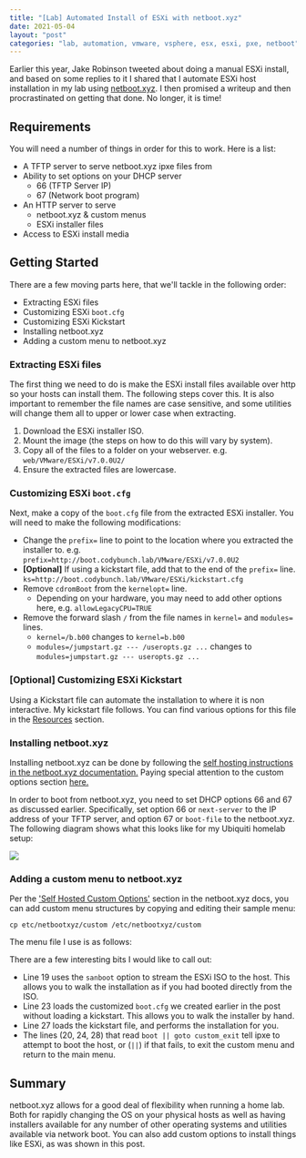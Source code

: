 ```yaml
---
title: "[Lab] Automated Install of ESXi with netboot.xyz"
date: 2021-05-04
layout: "post"
categories: "lab, automation, vmware, vsphere, esx, esxi, pxe, netboot"
---
```


Earlier this year, Jake Robinson tweeted about doing a manual ESXi install, and based on some replies to it I shared that I automate ESXi host installation in my lab using [netboot.xyz](https://netboot.xyz/). I then promised a writeup and then procrastinated on getting that done. No longer, it is time!

## Requirements

You will need a number of things in order for this to work. Here is a list:

* A TFTP server to serve netboot.xyz ipxe files from
* Ability to set options on your DHCP server
  * 66 (TFTP Server IP)
  * 67 (Network boot program)
* An HTTP server to serve
  * netboot.xyz & custom menus
  * ESXi installer files
* Access to ESXi install media
## Getting Started

There are a few moving parts here, that we'll tackle in the following order:

* Extracting ESXi files
* Customizing ESXi `boot.cfg`
* Customizing ESXi Kickstart
* Installing netboot.xyz
* Adding a custom menu to netboot.xyz

### Extracting ESXi files

The first thing we need to do is make the ESXi install files available over http so your hosts can install them. The following steps cover this. It is also important to remember the file names are case sensitive, and some utilities will change them all to upper or lower case when extracting.

1. Download the ESXi installer ISO.
2. Mount the image (the steps on how to do this will vary by system).
3. Copy all of the files to a folder on your webserver. e.g. `web/VMware/ESXi/v7.0.0U2/`
4. Ensure the extracted files are lowercase.
### Customizing ESXi `boot.cfg`

Next, make a copy of the `boot.cfg` file from the extracted ESXi installer. You will need to make the following modifications:

* Change the `prefix=` line to point to the location where you extracted the installer to. e.g. `prefix=http://boot.codybunch.lab/VMware/ESXi/v7.0.0U2`
* **[Optional]** If using a kickstart file, add that to the end of the `prefix=` line. `ks=http://boot.codybunch.lab/VMware/ESXi/kickstart.cfg`
* Remove `cdromBoot` from the `kernelopt=` line.
  * Depending on your hardware, you may need to add other options here, e.g. `allowLegacyCPU=TRUE`
* Remove the forward slash `/` from the file names in `kernel=` and `modules=` lines.
  * `kernel=/b.b00` changes to `kernel=b.b00`
  * `modules=/jumpstart.gz --- /useropts.gz ...` changes to `modules=jumpstart.gz --- useropts.gz ...`
### [Optional] Customizing ESXi Kickstart

Using a Kickstart file can automate the installation to where it is non interactive. My kickstart file follows. You can find various options for this file in the [Resources](#resources) section.

<script src="https://gist.github.com/bunchc/a926b222e0df48a364d8485c49a58dcb.js"></script>

### Installing netboot.xyz

Installing netboot.xyz can be done by following the [self hosting instructions in the netboot.xyz documentation.](https://netboot.xyz/selfhosting/) Paying special attention to the custom options section [here.](https://netboot.xyz/selfhosting/#self-hosted-custom-options)

In order to boot from netboot.xyz, you need to set DHCP options 66 and 67 as discussed earlier. Specifically, set option 66 or `next-server` to the IP address of your TFTP server, and option 67 or `boot-file` to the netboot.xyz. The following diagram shows what this looks like for my Ubiquiti homelab setup:

<img src="https://i.imgur.com/Zu01vgP.png">

### Adding a custom menu to netboot.xyz

Per the ['Self Hosted Custom Options'](https://netboot.xyz/selfhosting/#self-hosted-custom-options) section in the netboot.xyz docs, you can add custom menu structures by copying and editing their sample menu:

`cp etc/netbootxyz/custom /etc/netbootxyz/custom`

The menu file I use is as follows:

<script src="https://gist.github.com/bunchc/c5249f11dd9f046597e4efc5ffef4a3c.js"></script>

There are a few interesting bits I would like to call out:

* Line 19 uses the `sanboot` option to stream the ESXi ISO to the host. This allows you to walk the installation as if you had booted directly from the ISO.
* Line 23 loads the customized `boot.cfg` we created earlier in the post without loading a kickstart. This allows you to walk the installer by hand.
* Line 27 loads the kickstart file, and performs the installation for you.
* The lines (20, 24, 28) that read `boot || goto custom_exit` tell ipxe to attempt to boot the host, or (`||`) if that fails, to exit the custom menu and return to the main menu.
## Summary

netboot.xyz allows for a good deal of flexibility when running a home lab. Both for rapidly changing the OS on your physical hosts as well as having installers available for any number of other operating systems and utilities available via network boot. You can also add custom options to install things like ESXi, as was shown in this post.
